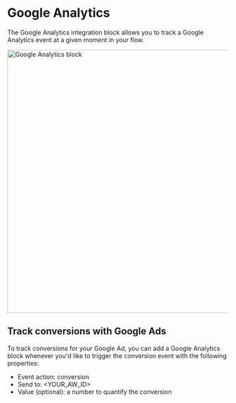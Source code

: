 # Google Analytics

The Google Analytics integration block allows you to track a Google Analytics event at a given moment in your flow.

<img
  src="/img/blocks/integrations/ga.png"
  width="600"
  alt="Google Analytics block"
/>

## Track conversions with Google Ads

To track conversions for your Google Ad, you can add a Google Analytics block whenever you'd like to trigger the conversion event with the following properties:

- Event action: conversion
- Send to: <YOUR_AW_ID>
- Value (optional): a number to quantify the conversion
